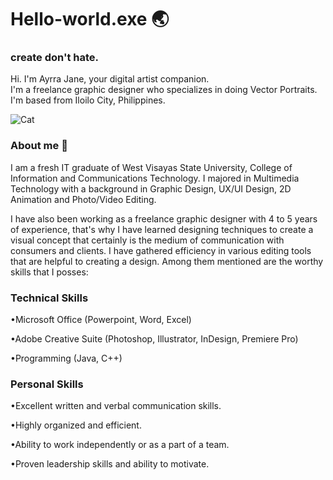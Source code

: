 # Hello-world.exe 🌏   

### create don't hate.

Hi. I'm Ayrra Jane, your digital artist companion.  
I'm a freelance graphic designer who specializes in doing Vector Portraits.  
I'm based from Iloilo City, Philippines.

![Cat](https://c.tenor.com/tHGomflMSuIAAAAM/cat-computer.gif)

### About me 🤏 
I am a fresh IT graduate of West Visayas State University, College of Information and Communications Technology. 
I majored in Multimedia Technology with a background in Graphic Design, UX/UI Design, 2D Animation and Photo/Video Editing. 

I have also been working as a freelance graphic designer with 4 to 5 years of experience, that's why I have learned 
designing techniques to create a visual concept that certainly is the medium of communication with consumers and clients. 
I have gathered efficiency in various editing tools that are helpful to creating a design. 
Among them mentioned are the worthy skills that I posses: 

### Technical Skills
•Microsoft Office (Powerpoint, Word, Excel)

•Adobe Creative Suite (Photoshop, Illustrator, InDesign, Premiere Pro)

•Programming (Java, C++)


### Personal Skills
•Excellent written and verbal communication skills.

•Highly organized and efficient.

•Ability to work independently or as a part of a team.

•Proven leadership skills and ability to motivate.




<!--
**ayrrajane/ayrrajane** is a ✨ _special_ ✨ repository because its `README.md` (this file) appears on your GitHub profile.

Here are some ideas to get you started:

- 🔭 I’m currently working on ...
- 🌱 I’m currently learning ...
- 👯 I’m looking to collaborate on ...
- 🤔 I’m looking for help with ...
- 💬 Ask me about ...
- 📫 How to reach me: ...
- 😄 Pronouns: ...
- ⚡ Fun fact: ...
-->

